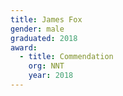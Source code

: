 ```yaml
---
title: James Fox
gender: male
graduated: 2018
award:
  - title: Commendation
    org: NNT
    year: 2018
---
```


